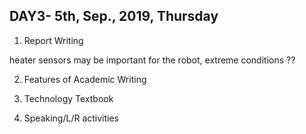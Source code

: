 ## DAY3- 5th, Sep., 2019, Thursday

1. Report Writing 

heater sensors may be important for the robot, extreme conditions ??


2. Features of Academic Writing

3. Technology Textbook

4. Speaking/L/R activities



